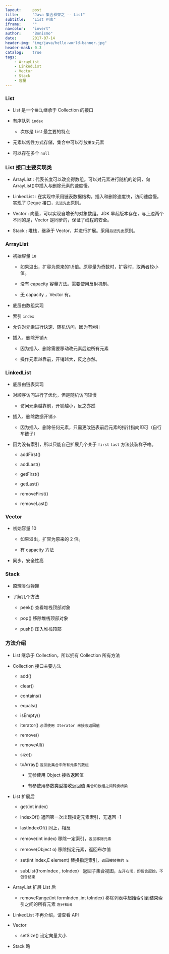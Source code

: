 ```yaml
---
layout:     post
title:      "Java 集合框架之 -- List"
subtitle:   "List 列表"
iframe:     ""
navcolor:   "invert"
author:     "Bonismo"
date:       2017-07-14
header-img: "img/java/hello-world-banner.jpg"
header-mask: 0.3
catalog:    true
tags:
    - ArrayList
    - LinkedList
    - Vector
    - Stack
    - 容量
---
```


### List

- List 是一个`接口`,继承于 Collection 的接口

- 有序队列 `index`

    - 次序是 List 最主要的特点

- 元素以线性方式存储，集合中可以存放`重复`元素

- 可以存在多个 `null`

### List 接口主要实现类

- ArrayList : 代表长度可以改变得数组。可以对元素进行随机的访问，向ArrayList()中插入与删除元素的速度慢。

- LinkedList : 在实现中采用链表数据结构。插入和删除速度快，访问速度慢。实现了 Deque 接口，`先进先出`原则。

- Vector : 向量，可以实现自增长的对象数组。JDK 早起版本存在，与上边两个不同的是，Vector 是同步的，保证了线程的安全。

- Stack : 堆栈，继承于 Vector，并进行扩展。采用`后进先出`原则。

### ArrayList

- 初始容量 `10`

    - 如果溢出，扩容为原来的1.5倍。原容量为奇数时，扩容时，取两者较小值。

    - 没有 capacity 容量方法。需要使用反射机制。

    - 无 capacity ，Vector 有。

- 底层由数组实现

- 索引 `index`

- 允许对元素进行快速、随机访问，因为有`索引`

- 插入、删除开销`大`

    - 因为插入、删除需要移动改元素后边所有元素

    - 操作元素越靠前，开销越大，反之亦然。


### LinkedList

- 底层由链表实现

- 对顺序访问进行了优化，但是随机访问较慢

    - 访问元素越靠前，开销越小，反之亦然

- 插入、删除数据开销`小`

    - 因为插入、删除任何元素，只需更改链表前后元素的指针指向即可（自行车链子）

- 因为没有索引，所以只能自己扩展几个关于 `first` `last` 方法装装样子咯。

    - addFirst()

    - addLast()

    - getFirst()

    - getLast()

    - removeFirst()

    - removeLast()

### Vector

- 初始容量 10

    - 如果溢出，扩容为原来的 2 倍。

    - 有 capacity 方法

- 同步，安全性高

### Stack

- 原理类似弹匣

- 了解几个方法

    - peek() 查看堆栈顶部对象

    - pop() 移除堆栈顶部对象

    - push() 压入堆栈顶部

### 方法介绍

- List 继承于 Collection，所以拥有 Collection 所有方法

- Collection 接口主要方法

    - add()

    - clear()

    - contains()

    - equals()

    - isEmpty()

    - iterator() `必须使用 Iterator 来接收返回值`

    - remove()

    - removeAll()

    - size()

    - toArray() `返回此集合中所有元素的数组`

        - 无参使用 Object 接收返回值

        - 有参使用参数类型接收返回值 `集合和数组之间转换桥梁`

- List 扩展后

    - get(int index)

    - indexOf() 返回第一次出现指定元素索引，无返回 -1

    - lastIndexOf() 同上，相反

    - remove(int index) 移除一定索引，`返回移除元素`

    - remove(Object o) 移除指定元素，返回布尔值

    - set(int index,E element) 替换指定索引，`返回被替换的 E`

    - subList(fromIndex , toIndex） 返回子集合视图，`左开右闭，即包含起始，不包含结束`

- ArrayList 扩展 List 后

    - removeRange(int formIndex ,int toIndex) 移除列表中起始索引到结束索引之间的所有元素 `左开右闭`

- LinkedList 不再介绍，请查看 API

- Vector

    - setSize() 设定向量大小

- Stack 略



